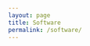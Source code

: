 ```yaml
---
layout: page
title: Software
permalink: /software/
---
```


<div id='github-projects'></div>
<script type="text/javascript">
$.getJSON('//api.github.com/users/thejordanprice/repos',{},function(data){
    var element = document.getElementById('github-projects');
    for(let repo in data) {
        // organize from api
        var name = data[repo].name.toString();
        var full = data[repo].full_name.toString();
        var star = data[repo].stargazers_count.toString();
        // make a string
        var string = "<p><a href='https://github.com/" + full + "'>" + name + "</a><small>" + star + "</small></p>";
        element.append(string);
    };
    // console.log(data);
});
</script>